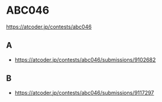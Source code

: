 # ABC046

https://atcoder.jp/contests/abc046

## A

- https://atcoder.jp/contests/abc046/submissions/9102682

## B

- https://atcoder.jp/contests/abc046/submissions/9117297
